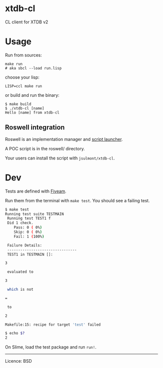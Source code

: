 # xtdb-cl

CL client for XTDB v2

# Usage

Run from sources:

    make run
    # aka sbcl --load run.lisp

choose your lisp:

    LISP=ccl make run

or build and run the binary:

```
$ make build
$ ./xtdb-cl [name]
Hello [name] from xtdb-cl
```

## Roswell integration

Roswell is an implementation manager and [script launcher](https://github.com/roswell/roswell/wiki/Roswell-as-a-Scripting-Environment).

A POC script is in the roswell/ directory.

Your users can install the script with `jsulmont/xtdb-cl`.

# Dev

Tests are defined with [Fiveam](https://common-lisp.net/project/fiveam/docs/).

Run them from the terminal with `make test`. You should see a failing test.

```bash
$ make test
Running test suite TESTMAIN
 Running test TEST1 f
 Did 1 check.
    Pass: 0 ( 0%)
    Skip: 0 ( 0%)
    Fail: 1 (100%)

 Failure Details:
 --------------------------------
 TEST1 in TESTMAIN []:

3

 evaluated to

3

 which is not

=

 to

2

Makefile:15: recipe for target 'test' failed

$ echo $?
2
```

On Slime, load the test package and run `run!`.

---

Licence: BSD
